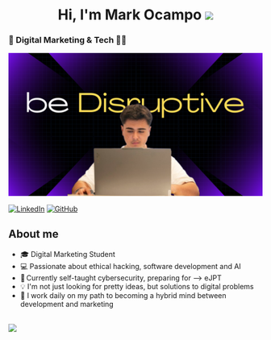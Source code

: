 
<h1 align="center"><b>Hi, I'm Mark Ocampo  </b><img src="https://media.giphy.com/media/hvRJCLFzcasrR4ia7z/giphy.gif" width="35"></h1>


### 🚀 Digital Marketing & Tech 👨‍💻

![Image Alt](https://github.com/theSukram/theSukram/blob/e9888793ea33e172a0e224f2df2b65991a61e751/banner%20github.png)




[![LinkedIn](https://img.shields.io/badge/LinkedIn-0077B5?style=for-the-badge&logo=linkedin&logoColor=white)](https://www.linkedin.com/in/mark-ocampo-ribas/)
[![GitHub](https://img.shields.io/badge/GitHub-100000?style=for-the-badge&logo=github&logoColor=white)](https://github.com/theSukram)



## About me

- 🎓 Digital Marketing Student
- 💻 Passionate about ethical hacking, software development and AI
- 🥷 Currently self-taught cybersecurity, preparing for --> eJPT
- 💡 I'm not just looking for pretty ideas, but solutions to digital problems
- 🚀 I work daily on my path to becoming a hybrid mind between development and marketing
<br>











<!--horizontal divider(gradiant)-->
<img src="https://user-images.githubusercontent.com/73097560/115834477-dbab4500-a447-11eb-908a-139a6edaec5c.gif">




